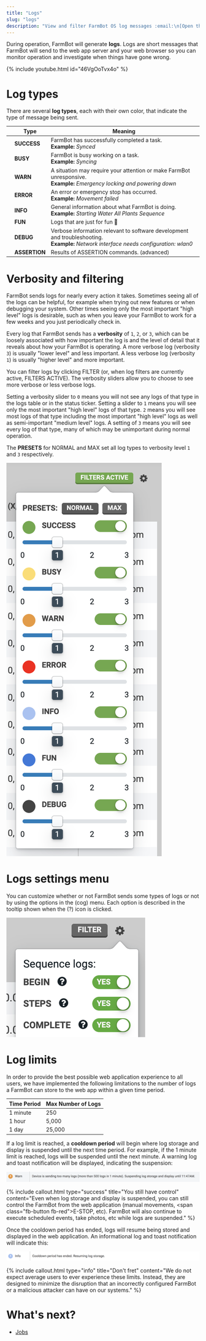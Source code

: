 ```yaml
---
title: "Logs"
slug: "logs"
description: "View and filter FarmBot OS log messages :email:\n[Open this page in the app](https://my.farm.bot/app/logs)"
---
```


During operation, FarmBot will generate **logs**. Logs are short messages that FarmBot will send to the web app server and your web browser so you can monitor operation and investigate when things have gone wrong.

{% include youtube.html id="46VgOoTvx4o" %}

# Log types

There are several **log types**, each with their own color, that indicate the type of message being sent.

|<span class="gray fa fa-circle suacer"></span>|Type|Meaning|
|:--------------------------------------------:|----|-------|
|<span class="green fa fa-circle suacer"></span>|**SUCCESS**|FarmBot has successfully completed a task.<br>**Example:** *Synced*
|<span class="yellow fa fa-circle suacer"></span>|**BUSY**|FarmBot is busy working on a task.<br>**Example:** *Syncing*
|<span class="orange fa fa-circle suacer"></span>|**WARN**|A situation may require your attention or make FarmBot unresponsive.<br>**Example:** *Emergency locking and powering down*
|<span class="red fa fa-circle suacer"></span>|**ERROR**|An error or emergency stop has occurred.<br>**Example:** *Movement failed*
|<span class="light-blue fa fa-circle suacer"></span>|**INFO**|General information about what FarmBot is doing.<br>**Example:** *Starting Water All Plants Sequence*
|<span class="blue fa fa-circle suacer"></span>|**FUN**|Logs that are just for fun :rabbit:
|<span class="gray fa fa-circle suacer"></span>|**DEBUG**|Verbose information relevant to software development and troubleshooting.<br>**Example:** *Network interface needs configuration: wlan0*
|<span class="gray fa fa-circle suacer"></span>|**ASSERTION**|Results of <span class="fb-step fb-assertion">ASSERTION</span> commands. (advanced)

# Verbosity and filtering

FarmBot sends logs for nearly every action it takes. Sometimes seeing all of the logs can be helpful, for example when trying out new features or when debugging your system. Other times seeing only the most important "high level" logs is desirable, such as when you leave your FarmBot to work for a few weeks and you just periodically check in.

Every log that FarmBot sends has a **verbosity** of `1`, `2`, or `3`, which can be loosely associated with how important the log is and the level of detail that it reveals about how your FarmBot is operating. A more verbose log (verbosity `3`) is usually "lower level" and less important. A less verbose log (verbosity `1`) is usually "higher level" and more important.

You can filter logs by clicking <span class="fb-button fb-gray">FILTER</span> (or, when log filters are currently active, <span class="fb-button fb-green">FILTERS ACTIVE</span>). The verbosity sliders allow you to choose to see more verbose or less verbose logs.

Setting a verbosity slider to `0` means you will not see any logs of that type in the logs table or in the status ticker. Setting a slider to `1` means you will see only the most important "high level" logs of that type. `2` means you will see most logs of that type including the most important "high level" logs as well as semi-important "medium level" logs. A setting of `3` means you will see every log of that type, many of which may be unimportant during normal operation.

The **PRESETS** for <span class="fb-button fb-gray">NORMAL</span> and <span class="fb-button fb-gray">MAX</span> set all log types to verbosity level `1` and `3` respectively.

![log verbosity menu](_images/log_verbosity_menu.png)

# Logs settings menu

You can customize whether or not FarmBot sends some types of logs or not by using the options in the (cog) menu. Each option is described in the tooltip shown when the (?) icon is clicked.

![log settings menu](_images/log_settings_menu.png)

# Log limits

In order to provide the best possible web application experience to all users, we have implemented the following limitations to the number of logs a FarmBot can store to the web app within a given time period.

Time Period | Max Number of Logs
--- | ---
1 minute | 250
1 hour | 5,000
1 day | 25,000

If a log limit is reached, a **cooldown period** will begin where log storage and display is suspended until the next time period. For example, if the 1 minute limit is reached, logs will be suspended until the next minute. A warning log and toast notification will be displayed, indicating the suspension:

![device sending too many logs warning log message](_images/device_sending_too_many_logs_warning_log_message.png)

{%
include callout.html
type="success"
title="You still have control"
content="Even when log storage and display is suspended, you can still control the FarmBot from the web application (manual movements, <span class=\"fb-button fb-red\">E-STOP</span>, etc). FarmBot will also continue to execute scheduled events, take photos, etc while logs are suspended."
%}

Once the cooldown period has ended, logs will resume being stored and displayed in the web application. An informational log and toast notification will indicate this:

![cooldown period ended log message](_images/cooldown_period_ended_log_message.png)

{%
include callout.html
type="info"
title="Don't fret"
content="We do not expect average users to ever experience these limits. Instead, they are designed to minimize the disruption that an incorrectly configured FarmBot or a malicious attacker can have on our systems."
%}

# What's next?

 * [Jobs](jobs.md)
